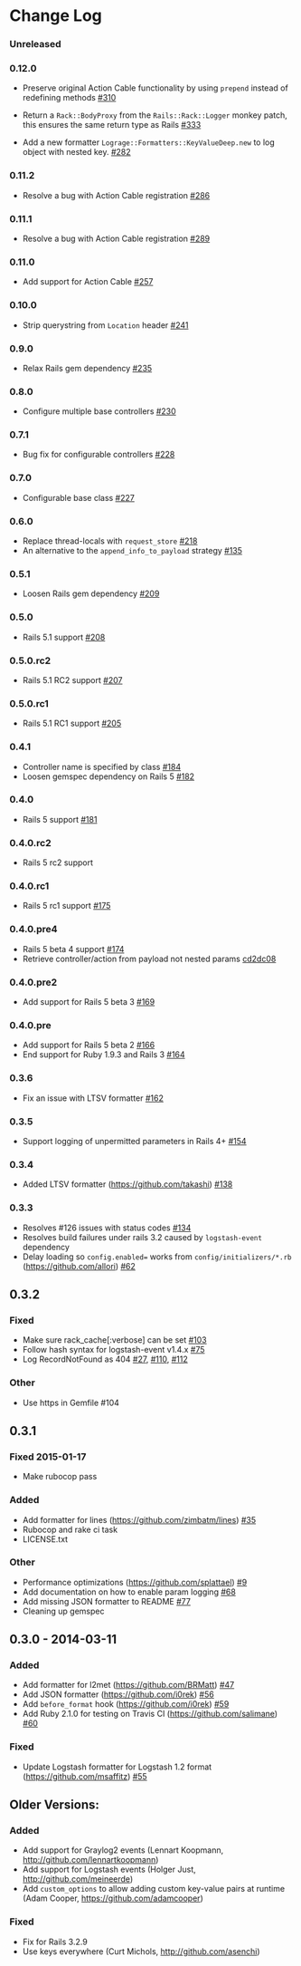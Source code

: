 # Change Log

### Unreleased

### 0.12.0

* Preserve original Action Cable functionality by using `prepend` instead of redefining methods [#310](https://github.com/roidrage/lograge/pull/310)
* Return a `Rack::BodyProxy` from the `Rails::Rack::Logger` monkey patch, this ensures the same return type as Rails [#333](https://github.com/roidrage/lograge/pull/333)

* Add a new formatter `Lograge::Formatters::KeyValueDeep.new` to log object with nested key. [#282](https://github.com/roidrage/lograge/pull/282/files)

### 0.11.2

* Resolve a bug with Action Cable registration [#286](https://github.com/roidrage/lograge/pull/286)

### 0.11.1

* Resolve a bug with Action Cable registration [#289](https://github.com/roidrage/lograge/pull/289)

### 0.11.0

* Add support for Action Cable [#257](https://github.com/roidrage/lograge/pull/257)

### 0.10.0

* Strip querystring from `Location` header [#241](https://github.com/roidrage/lograge/pull/241)

### 0.9.0

* Relax Rails gem dependency [#235](https://github.com/roidrage/lograge/pull/235)

### 0.8.0

* Configure multiple base controllers [#230](https://github.com/roidrage/lograge/pull/230)

### 0.7.1

* Bug fix for configurable controllers [#228](https://github.com/roidrage/lograge/pull/228)

### 0.7.0

* Configurable base class [#227](https://github.com/roidrage/lograge/pull/227)

### 0.6.0

* Replace thread-locals with `request_store` [#218](https://github.com/roidrage/lograge/pull/218)
* An alternative to the `append_info_to_payload` strategy [#135](https://github.com/roidrage/lograge/pull/135)

### 0.5.1

* Loosen Rails gem dependency [#209](https://github.com/roidrage/lograge/pull/209)

### 0.5.0

* Rails 5.1 support [#208](https://github.com/roidrage/lograge/pull/208)

### 0.5.0.rc2

* Rails 5.1 RC2 support [#207](https://github.com/roidrage/lograge/pull/207)

### 0.5.0.rc1

* Rails 5.1 RC1 support [#205](https://github.com/roidrage/lograge/pull/205)

### 0.4.1

* Controller name is specified by class [#184](https://github.com/roidrage/lograge/pull/184)
* Loosen gemspec dependency on Rails 5 [#182](https://github.com/roidrage/lograge/pull/182)

### 0.4.0

* Rails 5 support [#181](https://github.com/roidrage/lograge/pull/181)

### 0.4.0.rc2

* Rails 5 rc2 support

### 0.4.0.rc1

* Rails 5 rc1 support [#175](https://github.com/roidrage/lograge/pull/175)

### 0.4.0.pre4

* Rails 5 beta 4 support [#174](https://github.com/roidrage/lograge/pull/174)
* Retrieve controller/action from payload not nested params [cd2dc08](https://github.com/roidrage/lograge/commit/cd2dc08)

### 0.4.0.pre2

* Add support for Rails 5 beta 3 [#169](https://github.com/roidrage/lograge/pull/169)

### 0.4.0.pre

* Add support for Rails 5 beta 2 [#166](https://github.com/roidrage/lograge/pull/166)
* End support for Ruby 1.9.3 and Rails 3 [#164](https://github.com/roidrage/lograge/pull/164)

### 0.3.6

* Fix an issue with LTSV formatter [#162](https://github.com/roidrage/lograge/pull/162)

### 0.3.5

* Support logging of unpermitted parameters in Rails 4+ [#154](https://github.com/roidrage/lograge/pull/154)

### 0.3.4

* Added LTSV formatter (<https://github.com/takashi>) [#138](https://github.com/roidrage/lograge/pull/138)

### 0.3.3

* Resolves #126 issues with status codes [#134](https://github.com/roidrage/lograge/pull/134)
* Resolves build failures under rails 3.2 caused by `logstash-event` dependency
* Delay loading so `config.enabled=` works from `config/initializers/*.rb` (<https://github.com/allori>) [#62](https://github.com/roidrage/lograge/pull/62)

## 0.3.2

### Fixed
* Make sure rack_cache[:verbose] can be set [#103](https://github.com/roidrage/lograge/pull/103)
* Follow hash syntax for logstash-event v1.4.x [#75](https://github.com/roidrage/lograge/pull/75)
* Log RecordNotFound as 404 [#27](https://github.com/roidrage/lograge/pull/27), [#110](https://github.com/roidrage/lograge/pull/110), [#112](https://github.com/roidrage/lograge/pull/112)

### Other
* Use https in Gemfile #104

## 0.3.1

### Fixed 2015-01-17

* Make rubocop pass

### Added

* Add formatter for lines (<https://github.com/zimbatm/lines>) [#35](https://github.com/roidrage/lograge/pull/35)
* Rubocop and rake ci task
* LICENSE.txt

### Other

* Performance optimizations (<https://github.com/splattael>) [#9](https://github.com/roidrage/lograge/pull/9)
* Add documentation on how to enable param logging [#68](https://github.com/roidrage/lograge/pull/68)
* Add missing JSON formatter to README [#77](https://github.com/roidrage/lograge/pull/77)
* Cleaning up gemspec

## 0.3.0 - 2014-03-11

### Added
* Add formatter for l2met (<https://github.com/BRMatt>) [#47](https://github.com/roidrage/lograge/pull/47)
* Add JSON formatter (<https://github.com/i0rek>) [#56](https://github.com/roidrage/lograge/pull/56)
* Add `before_format` hook (<https://github.com/i0rek>) [#59](https://github.com/roidrage/lograge/pull/59)
* Add Ruby 2.1.0 for testing on Travis CI (<https://github.com/salimane>) [#60](https://github.com/roidrage/lograge/pull/60)

### Fixed
* Update Logstash formatter for Logstash 1.2 format (<https://github.com/msaffitz>) [#55](https://github.com/roidrage/lograge/pull/55)



## Older Versions:

### Added
* Add support for Graylog2 events (Lennart Koopmann, http://github.com/lennartkoopmann)
* Add support for Logstash events (Holger Just, http://github.com/meineerde)
* Add `custom_options` to allow adding custom key-value pairs at runtime (Adam Cooper, https://github.com/adamcooper)

### Fixed
* Fix for Rails 3.2.9
* Use keys everywhere (Curt Michols, http://github.com/asenchi)
